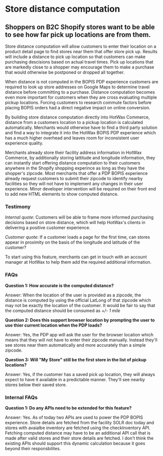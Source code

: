 
# Store distance computation

## Shoppers on B2C Shopify stores want to be able to see how far pick up locations are from them.

Store distance computation will allow customers to enter their location on a product detail page to find stores near them that offer store pick up. Results will include a distance to pick up location so that customers can make purchasing descisions based on actual travel times. Pick up locations that are markedly close to a shopper may encourage them to make a purchase that would otherwise be postponed or dropped all together.

When distance is not computed in the BOPIS PDP experience customers are required to look up store addresses on Google Maps to determine travel distance before committing to a purchase. Distance computation becomes even more important for customers when they are cross evaluating multiple pickup locations. Forcing customers to research commute factors before placing BOPIS orders had a direct negative impact on online conversion.

By building store distance computation directly into HotWax Commerce, distance from a customers location to a pickup location is calculated automatically. Merchants would otherwise have to find a third party solution and find a way to integrate it into the HotWax BOPIS PDP experience which has a much higher overhead and leaves room for inconsistent user experience quality.

Merchants already store their facility address information in HotWax Commerce, by additionally storing lattitude and longitude information, they can instantly start offering distance computation to their customers anywhere in the Shopify shopping experince as long as they have the shopper's zipcode. Most merchants that offer a PDP BOPIS experience already request customers to submit their zipcode to identify nearby facilities so they will not have to implement any changes in their user experience. Minor developer intervention will be required on their front end to add new HTML elements to show computed distance.

### Testimony

*Internal quote*: Customers will be able to frame more informed purchasing decisions based on store distance, which will help HotWax's clients in delivering a positive customer experience.

*Customer quote*: If a customer loads a page for the first time, can stores appear in proximity on the basis of the longitude and latitude of the customer?

To start using this feature, merchants can get in touch with an account manager at HotWax to help them add the required additional information.

### FAQs

**Question 1: How accurate is the computed distance?**

Answer: When the location of the user is provided as a zipcode, the distance is computed by using the official LatLong of that zipcode which may not be exactly the location of the customer. It would be fair to say that the computed distance should be consumed as *+/- 1 mile*


**Question 2: Does this support browser location by prompting the user to use thier current location when the PDP loads?**

Answer: Yes, the PDP app will ask the user for the browser location which means that they will not have to enter their zipcode manually. Instead they'll see stores near them automatically and more accurately than a simple zipcode.


**Question 3: Will "My Store" still be the first store in the list of pickup locations?**

Answer: Yes, if the customer has a saved pick up location, they will always expect to have it available in a predictable manner. They'll see nearby stores below their saved store.


### Internal FAQs

**Question 1: Do any APIs need to be extended for this feature?**

Answer: Yes. As of today two APIs are used to power the PDP BOPIS experience. Store details are fetched from the facility SOLR doc today and stores with avaialbe inventory are fetched using the checkInventory API. Fetching computed distance may have to be an additional API call that is made after valid stores and their store details are fetched. I don't think the existing APIs should support this dynamic calculation because it goes beyond their responsbilites.
